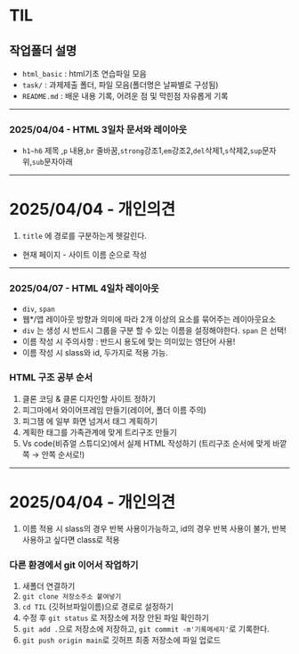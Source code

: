 # TIL
## 작업폴더 설명
* `html_basic` : html기초 연습파일 모음
* `task/` : 과제제출 폴더, 파일 모음(폴더명은 날짜별로 구성됨)
* `README.md` : 배운 내용 기록, 어려운 점 및 막힌점 자유롭게 기록
----
### 2025/04/04 - HTML 3일차 문서와 레이아웃
* `h1~h6` 제목 ,`p` 내용,`br` 줄바꿈,`strong`강조1,`em`강조2,`del`삭제1,`s`삭제2,`sup`문자위,`sub`문자아래
----
# 2025/04/04 - 개인의견 
1. `title` 에 경로를 구분하는게 헷갈린다. 
* 현재 페이지 - 사이트 이름 순으로 작성
----
### 2025/04/07 - HTML 4일차 레이아웃
* `div`, `span`
* 웹*/앱 레이아웃 방향과 의미에 따라 2개 이상의 요소를 묶어주는 레이아웃요소
* `div` 는 생성 시 반드시 그룹을 구분 할 수 있는 이름을 설정해야한다. `span` 은 선택!
* 이름 작성 시 주의사항 : 반드시 용도에 맞는 의미있는 영단어 사용!
* 이름 작성 시 slass와 id, 두가지로 적용 가능.
### HTML 구조 공부 순서
1. 클론 코딩 & 클론 디자인할 사이트 정하기
2. 피그마에서 와이어프레임 만들기(레이어, 폴더 이름 주의)
3. 피그잼 에 일부 화면 넘겨서 태그 계획하기
4. 계획한 태그를 가족관계에 맞게 트리구조 만들기
5. Vs code(비쥬얼 스튜디오)에서 실제 HTML 작성하기 (트리구조 순서에 맞게 바깥쪽 → 안쪽 순서로!)
----
# 2025/04/04 - 개인의견
1. 이름 적용 시 slass의 경우 반복 사용이가능하고, id의 경우 반복 사용이 불가, 반복 사용하고 싶다면 class로 적용
### 다른 환경에서 git 이어서 작업하기
1. 새폴더 연결하기 
2. `git clone 저장소주소 붙여넣기`
3. `cd TIL` (깃허브파일이름)으로 경로로 설정하기
4. 수정 후 `git status` 로 저장소에 저장 안된 파일 확인하기
5. `git add .`으로 저장소에 저장하고, `git commit -m'기록메세지'`로 기록한다.
6. `git push origin main`로 깃허프 최종 저장소에 파일 업로드 
